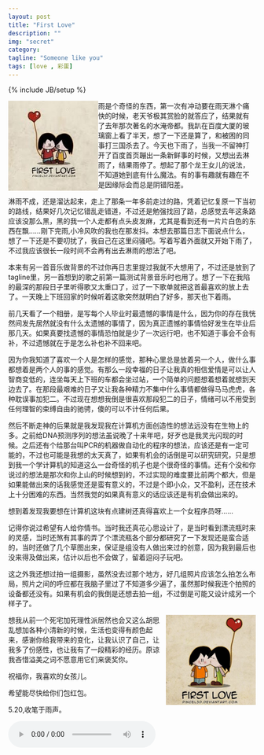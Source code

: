 ```yaml
---
layout: post
title: "First Love"
description: ""
img: "secret"
category: 
tagline: "Someone like you"
tags: [love , 彩蛋]
---
```

{% include JB/setup %}
<div>
<img src="/img/first_love1.jpg" alt="" style="float:left;width:183px;height:183px;">
<p>
	雨是个奇怪的东西，第一次有冲动要在雨天淋个痛快的时候，老天爷极其赏脸的就答应了，结果就有了去年那次著名的水淹帝都。我趴在百度大厦的玻璃窗上看了半天，想了一下还是算了，和被困的同事打三国杀去了。今天也下雨了，当我一不留神打开了百度首页蹦出一条新鲜事的时候，又想出去淋雨了，结果雨停了。想起了那个龙王女儿的说法，不知道她到底有什么魔法。有的事有趣就有趣在不是因缘际会而总是阴错阳差。
</p>
<p>
	淋雨不成，还是溜达起来，走上了那条一年多前走过的路，凭着记忆复原一下当初的路线，结果好几次记忆错乱走错道，不过还是勉强找回了路，总感觉去年这条路应该没那么黑，黑的我一个人走都有点头皮发麻，尤其是看到还有一片片白色的东西在飘……刚下完雨,小冷风吹的我也在那发抖。本想去那篇日志下面说点什么，想了一下还是不要叨扰了，我自己在这里闷骚吧。写着写着外面就又开始下雨了，不过我应该很长一段时间不会再有出去淋雨的想法了吧。
</p>
<p>
	本来有另一首音乐做背景的不过你再日志里提过我就不大想用了，不过还是放到了tagline里，另一首想到的歌之前第一篇测试背景音乐时也用了。想了一下在我陷的最深的那段日子里听得歌又太重口了，过了一下歌单就把这首最喜欢的放上去了。一天晚上下班回家的时候听着这歌突然就明白了好多，那天也下着雨。
</p>
<p>
	前几天看了一个相册，是写每个人毕业时最遗憾的事情是什么，因为你的存在我恍然间发先居然就没有什么太遗憾的事情了，因为真正遗憾的事情恰好发生在毕业后那几天。如果真要找遗憾的事情恐怕就是少了一次远行吧，也不知道于事会不会有补，不过遗憾就在于是怎么补也补不回来吧。
</p>
<p>
	因为你我知道了喜欢一个人是怎样的感觉，那种心里总是放着另一个人，做什么事都想着是两个人的事的感觉。有那么一段幸福的日子让我真的相信爱情是可以让人智商变低的，连坐每天上下班的车都会坐过站，一个简单的问题想着想着就想到天边去了。在那段最艰难的日子又让我各种精力不集中什么事情都做得马马虎虎，各种耽误事加犯二。不过现在想想我倒是很喜欢那段犯二的日子，情绪可以不用受到任何理智的束缚自由的驰骋，傻的可以不计任何后果。
</p>
<p>
	然后不断走神的后果就是我发现我在计算机方面创造性的想法远没有在生物上的多。之前给DNA预测序列的想法虽说晚了十来年吧，好歹也是我灵光闪现的时候。之后还有个给那台叫PCR的机器做自动化的程序的想法，应该还是有一定可能的，不过也可能是我想的太天真了，如果有机会的话倒是可以研究研究，只是想到我一个学计算机的知道这么一台奇怪的机子也是个很奇怪的事情。还有个没和你说过的想法是那次和你上山的时候想到的，不过实现的难度要比前两个都大，但是如果能做出来的话我感觉还是蛮有意义的，不过是个即小众，又不盈利，还在技术上十分困难的东西。当然我觉的如果真有意义的话应该还是有机会做出来的。
</p>
<p>
    想到着发现我要想在计算机这块有点建树还真得喜欢上一个女程序员呀……
</p>
<p>
    记得你说过希望有人给你情书。当时我还真花心思设计了，是当时看到漂流瓶时来的灵感，当时还煞有其事的弄了个漂流瓶各个部分都研究了一下发现还是蛮合适的，当时还做了几个草图出来，保证是组没有人做出来过的创意，因为我到最后也没来得及做出来，估计以后也不会做了，留着逗闷子玩吧。
</p>
<p>
	这之外我还想过拍一组摄影，虽然没去过那个地方，好几组照片应该怎么拍怎么布局，照片之间的呼应都在我脑子里过了不知道多少遍了，虽然那时候我连个拍照的设备都还没有。如果有机会的我倒是还想去拍一组，不过倒是可能又设计成另一个样子了。
</p>
<img src="/img/first_love2.jpg" alt="" style="float:right;width:183px;height:183px;">
<p>
    想我从前一个死宅加死理性派居然也会又这么胡思乱想加各种小清新的时候，生活也变得有颜色起来，感谢你给我带来的变化，让我认识了自己，让我多了份感性，也让我有了一段精彩的经历。原谅我吝惜溢美之词不愿意用它们来褒奖你。
</p>
<p>
	祝福你，我喜欢的女孩儿。
</p>
<p>
	希望能尽快给你们包红包。
</p>
<p>
    5.20,收笔于雨声。
</p>

<audio controls="controls" autoplay="autoplay" loop="loop" src="/audio/AnyThingButOrdinary.mp3"></audio>
</div>
